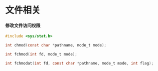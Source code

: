 # 文件相关



#### 修改文件访问权限

```c
#include <sys/stat.h>

int chmod(const char *pathname, mode_t mode);

int fchmod(int fd, mode_t mode);

int fchmodat(int fd, const char *pathname, mode_t mode, int flag);
```
